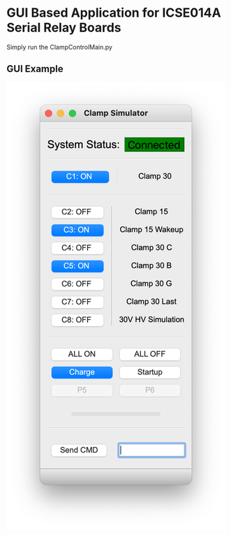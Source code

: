 # GUI Based Application for ICSE014A Serial Relay Boards

Simply run the ClampControlMain.py

## GUI Example

![image](/Revision_1.0.0.png)
